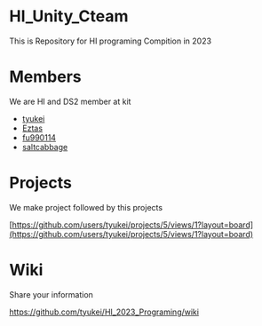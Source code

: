 # HI_Unity_Cteam

This is Repository for HI programing Compition in 2023

# Members
We are HI and DS2 member at kit
- [tyukei](https://github.com/tyukei)
- [Eztas](https://github.com/Eztas)
- [fu990114](https://github.com/fu990114)
- [saltcabbage](https://github.com/saltcabbage)

# Projects
We make project followed by this projects

[https://github.com/users/tyukei/projects/5/views/1?layout=board](https://github.com/users/tyukei/projects/5/views/1?layout=board)

# Wiki
Share your information 

https://github.com/tyukei/HI_2023_Programing/wiki
